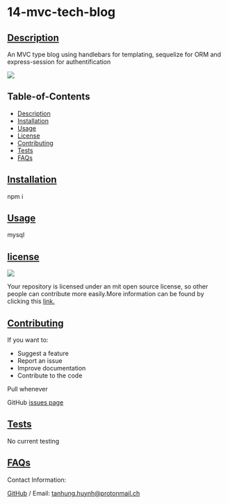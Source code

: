# 14-mvc-tech-blog
      
## [Description](#table-of-contents)
An MVC type blog using handlebars for templating, sequelize for ORM and express-session for authentification

<img src="https://img.shields.io/badge/license-MIT-yellow"/>

## Table-of-Contents
* [Description](#description)
* [Installation](#installation)
* [Usage](#usage)
* [License](#license)
* [Contributing](#contributing)
* [Tests](#tests)
* [FAQs](#faqs)
   
## [Installation](#table-of-contents)
npm i
   
## [Usage](#table-of-contents)
mysql
       
## [license](#table-of-contents)
<img src="https://img.shields.io/badge/license-MIT-yellow"/>

Your repository is licensed under an mit open source license, so other people can contribute more easily.More information can be found by clicking this [link.](https://choosealicense.com/licenses/mit)

## [Contributing](#table-of-contents)
If you want to:
* Suggest a feature
* Report an issue
* Improve documentation
* Contribute to the code

Pull whenever
   
GitHub [issues page](https://github.com/katyn-sh/14-mvc-tech-blog/issues) 
   
## [Tests](#table-of-contents)
No current testing
   
## [FAQs](#table-of-contents)
Contact Information:

[GitHub](https://github.com/katyn-sh) / Email: tanhung.huynh@protonmail.ch